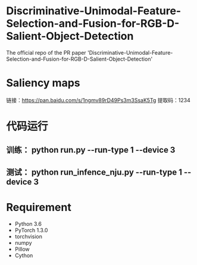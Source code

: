 # Discriminative-Unimodal-Feature-Selection-and-Fusion-for-RGB-D-Salient-Object-Detection

The official repo of the PR paper 'Discriminative-Unimodal-Feature-Selection-and-Fusion-for-RGB-D-Salient-Object-Detection'

# Saliency maps
链接：https://pan.baidu.com/s/1ngmv89rD49Ps3m3SsaK5Tg 
提取码：1234

# 代码运行
## 训练： python run.py --run-type 1 --device 3
## 测试： python run_infence_nju.py --run-type 1 --device 3

# Requirement
- Python 3.6
- PyTorch 1.3.0
- torchvision
- numpy
- Pillow
- Cython
